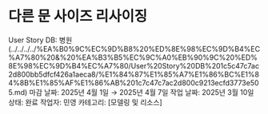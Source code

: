 # 다른 문 사이즈 리사이징

User Story DB: 병원 (../../../../%EA%B0%9C%EC%9D%B8%20%ED%8E%98%EC%9D%B4%EC%A7%80%20&%20%EA%B3%B5%EC%9C%A0%EB%90%9C%20%ED%8E%98%EC%9D%B4%EC%A7%80/User%20Story%20DB%201c5c47c7ac2d800bb5dfcf426a1aeca8/%E1%84%87%E1%85%A7%E1%86%BC%E1%84%8B%E1%85%AF%E1%86%AB%201c7c47c7ac2d800c9213ecfd3773e505.md)
마감 날짜: 2025년 4월 1일 → 2025년 4월 7일
작업 날짜: 2025년 3월 10일
상태: 완료
작업자: 민영
카테고리: [모델링 및 리소스]